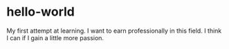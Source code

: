 # hello-world
My first attempt at learning.
 I want to earn professionally in this field.
 I think I can if I gain a little more passion.
